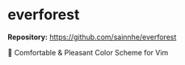 # everforest

**Repository:** https://github.com/sainnhe/everforest

🌲 Comfortable & Pleasant Color Scheme for Vim
